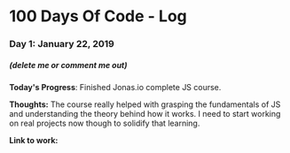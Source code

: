 # 100 Days Of Code - Log

### Day 1: January 22, 2019
##### (delete me or comment me out)

**Today's Progress**: Finished Jonas.io complete JS course. 

**Thoughts:** The course really helped with grasping the fundamentals of JS and understanding the theory behind how it works. I need to start working on real projects now though to solidify that learning.

**Link to work:**
